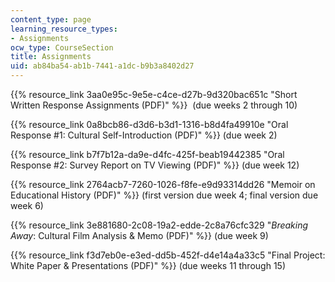 ```yaml
---
content_type: page
learning_resource_types:
- Assignments
ocw_type: CourseSection
title: Assignments
uid: ab84ba54-ab1b-7441-a1dc-b9b3a8402d27
---
```


{{% resource_link 3aa0e95c-9e5e-c4ce-d27b-9d320bac651c "Short Written Response Assignments (PDF)" %}}  (due weeks 2 through 10)

{{% resource_link 0a8bcb86-d3d6-b3d1-1316-b8d4fa49910e "Oral Response #1: Cultural Self-Introduction (PDF)" %}} (due week 2)

{{% resource_link b7f7b12a-da9e-d4fc-425f-beab19442385 "Oral Response #2: Survey Report on TV Viewing (PDF)" %}} (due week 12)

{{% resource_link 2764acb7-7260-1026-f8fe-e9d93314dd26 "Memoir on Educational History (PDF)" %}} (first version due week 4; final version due week 6)

{{% resource_link 3e881680-2c08-19a2-edde-2c8a76cfc329 "_Breaking Away_: Cultural Film Analysis & Memo (PDF)" %}} (due week 9)

{{% resource_link f3d7eb0e-e3ed-dd5b-452f-d4e14a4a33c5 "Final Project: White Paper & Presentations (PDF)" %}} (due weeks 11 through 15)